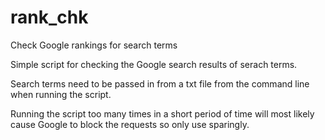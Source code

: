 # rank_chk
Check Google rankings for search terms

Simple script for checking the Google search results of serach terms.

Search terms need to be passed in from a txt file from the command line when running the script.

Running the script too many times in a short period of time will most likely cause Google to block the requests so only use sparingly.
